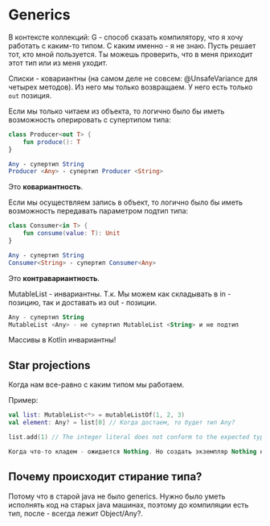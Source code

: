 # Generics

В контексте коллекций:
G - способ сказать компилятору, что я хочу работать с каким-то типом. С каким именно - я не знаю. Пусть решает тот, кто мной пользуется. Ты можешь проверить, что в меня приходит этот тип или из меня уходит.

Списки - ковариантны (на самом деле не совсем: @UnsafeVariance для четырех методов). Из него мы только возвращаем. У него есть только `out` позиция.

Если мы только читаем из объекта, то логично было бы иметь возможность оперировать с супертипом типа:

```Kotlin
class Producer<out T> {
    fun produce(): T
}

Any - супертип String
Producer <Any> - супертип Producer <String>
```

Это **ковариантность**.

Если мы осуществляем запись в объект, то логично было бы иметь возможность передавать параметром подтип типа:

```Kotlin
class Consumer<in T> {
    fun consume(value: T): Unit
}

Any - супертип String
Consumer<String> - супертип Consumer<Any>
```

Это **контравариантность**.

MutableList - инвариантны. Т.к. Мы можем как складывать в in - позицию, так и доставать из out - позиции.

```Kotlin
Any - супертип String
MutableList <Any> - не супертип MutableList <String> и не подтип
```

 Массивы в Kotlin инвариантны!

## Star projections

 Когда нам все-равно с каким типом мы работаем.

 Пример:

 ```Kotlin
 val list: MutableList<*> = mutableListOf(1, 2, 3)
 val element: Any? = list[0] // Когда достаем, то будет тип Any?
 
 list.add(1) // The integer literal does not conform to the expected type Nothing.
 
 Когда что-то кладем - ожидается Nothing. Но создать экземпляр Nothing нельзя
 ```

## Почему происходит стирание типа?

Потому что в старой java не было generics. Нужно было уметь исполнять код на старых java машинах, поэтому до компиляции есть тип, после - всегда лежит Object/Any?.
